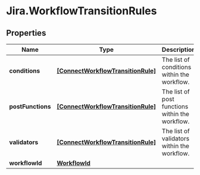 # Jira.WorkflowTransitionRules

## Properties

Name | Type | Description | Notes
------------ | ------------- | ------------- | -------------
**conditions** | [**[ConnectWorkflowTransitionRule]**](ConnectWorkflowTransitionRule.md) | The list of conditions within the workflow. | [optional] 
**postFunctions** | [**[ConnectWorkflowTransitionRule]**](ConnectWorkflowTransitionRule.md) | The list of post functions within the workflow. | [optional] 
**validators** | [**[ConnectWorkflowTransitionRule]**](ConnectWorkflowTransitionRule.md) | The list of validators within the workflow. | [optional] 
**workflowId** | [**WorkflowId**](WorkflowId.md) |  | [optional] 


